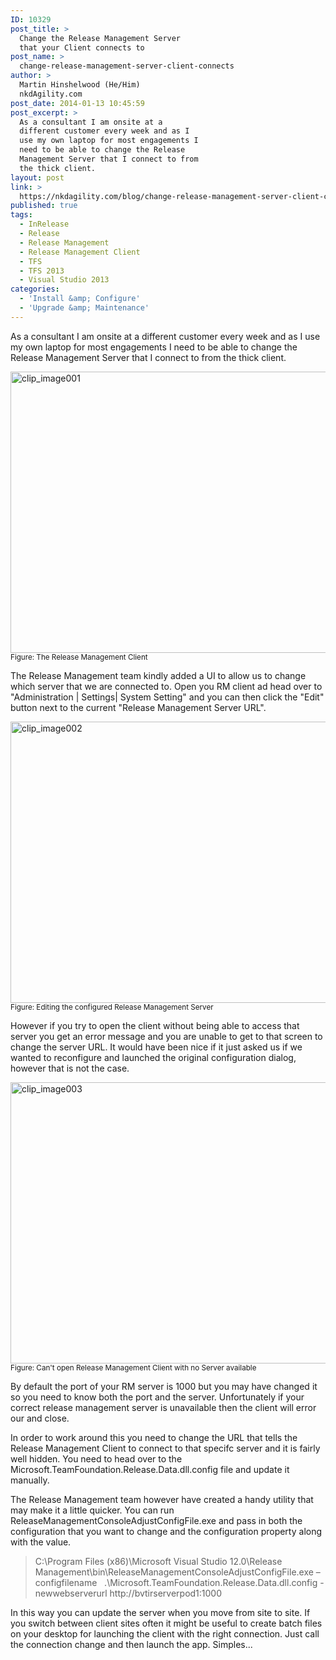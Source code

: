 ```yaml
---
ID: 10329
post_title: >
  Change the Release Management Server
  that your Client connects to
post_name: >
  change-release-management-server-client-connects
author: >
  Martin Hinshelwood (He/Him)
  nkdAgility.com
post_date: 2014-01-13 10:45:59
post_excerpt: >
  As a consultant I am onsite at a
  different customer every week and as I
  use my own laptop for most engagements I
  need to be able to change the Release
  Management Server that I connect to from
  the thick client.
layout: post
link: >
  https://nkdagility.com/blog/change-release-management-server-client-connects/
published: true
tags:
  - InRelease
  - Release
  - Release Management
  - Release Management Client
  - TFS
  - TFS 2013
  - Visual Studio 2013
categories:
  - 'Install &amp; Configure'
  - 'Upgrade &amp; Maintenance'
---
```

<p class="lead">As a consultant I am onsite at a different customer every week and as I use my own laptop for most engagements I need to be able to change the Release Management Server that I connect to from the thick client.</p>
<p><img style="background-image: none; padding-top: 0px; padding-left: 0px; display: inline; padding-right: 0px; border-width: 0px;" title="clip_image001" alt="clip_image001" src="http://nakedalmweb.wpengine.com/wp-content/uploads/2014/01/clip_image001.png" width="800" height="450" border="0" /><br /><small>Figure: The Release Management Client</small></p>
<p>The Release Management team kindly added a UI to allow us to change which server that we are connected to. Open you RM client ad head over to "Administration | Settings| System Setting" and you can then click the "Edit" button next to the current "Release Management Server URL".</p>
<p><img style="background-image: none; padding-top: 0px; padding-left: 0px; display: inline; padding-right: 0px; border-width: 0px;" title="clip_image002" alt="clip_image002" src="http://nakedalmweb.wpengine.com/wp-content/uploads/2014/01/clip_image002.png" width="800" height="450" border="0" /><br /><small>Figure: Editing the configured Release Management Server</small></p>
<p>However if you try to open the client without being able to access that server you get an error message and you are unable to get to that screen to change the server URL. It would have been nice if it just asked us if we wanted to reconfigure and launched the original configuration dialog, however that is not the case.</p>
<p><img style="background-image: none; padding-top: 0px; padding-left: 0px; display: inline; padding-right: 0px; border-width: 0px;" title="clip_image003" alt="clip_image003" src="http://nakedalmweb.wpengine.com/wp-content/uploads/2014/01/clip_image003.png" width="800" height="450" border="0" /><br /><small>Figure: Can't open Release Management Client with no Server available</small></p>
<p>By default the port of your RM server is 1000 but you may have changed it so you need to know both the port and the server. Unfortunately if your correct release management server is unavailable then the client will error our and close.</p>
<p>In order to work around this you need to change the URL that tells the Release Management Client to connect to that specifc server and it is fairly well hidden. You need to head over to the Microsoft.TeamFoundation.Release.Data.dll.config file and update it manually.</p>
<p>The Release Management team however have created a handy utility that may make it a little quicker. You can run ReleaseManagementConsoleAdjustConfigFile.exe and pass in both the configuration that you want to change and the configuration property along with the value.</p>
<blockquote>
<p>C:\Program Files (x86)\Microsoft Visual Studio 12.0\Release Management\bin\ReleaseManagementConsoleAdjustConfigFile.exe –configfilename   .\Microsoft.TeamFoundation.Release.Data.dll.config -newwebserverurl http://bvtirserverpod1:1000</p>
</blockquote>
<p>In this way you can update the server when you move from site to site. If you switch between client sites often it might be useful to create batch files on your desktop for launching the client with the right connection. Just call the connection change and then launch the app. Simples...</p>
